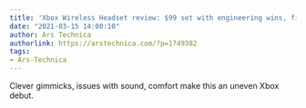 ```yaml
---
title: 'Xbox Wireless Headset review: $99 set with engineering wins, first-gen stumbles'
date: "2021-03-15 14:00:10"
author: Ars Technica
authorlink: https://arstechnica.com/?p=1749382
tags:
- Ars-Technica
---
```

Clever gimmicks, issues with sound, comfort make this an uneven Xbox debut.